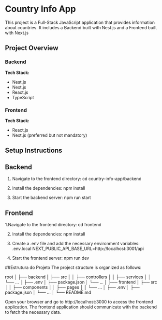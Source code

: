 # Country Info App

This project is a Full-Stack JavaScript application that provides information about countries. It includes a Backend built with Nest.js and a Frontend  built with Next.js

## Project Overview

### Backend
**Tech Stack:**
- Nest.js
- Next.js
- React.js
- TypeScript

### Frontend
**Tech Stack:**
- React.js
- Next.js (preferred but not mandatory)

## Setup Instructions

## Backend
1. Navigate to the frontend directory:
  cd country-info-app/backend
   
2. Install the dependencies:
  npm install

5. Start the backend server:
  npm run start
  
## Frontend
1.Navigate to the frontend directory:
  cd frontend

2. Install the dependencies:
npm install

4. Create a .env file and add the necessary environment variables:
.env.local
  NEXT_PUBLIC_API_BASE_URL=http://localhost:3001/api

5. Start the frontend server:
  npm run dev

##Estrutura do Projeto
The project structure is organized as follows:

root
│
├── backend
│   ├── src
│   │   ├── controllers
│   │   ├── services
│   │   └── ...
│   ├── .env
│   ├── package.json
│   └── ...
│
├── frontend
│   ├── src
│   │   ├── components
│   │   ├── pages
│   │   └── ...
│   ├── .env
│   ├── package.json
│   └── ...
│
└── README.md


Open your browser and go to http://localhost:3000 to access the frontend application. 
The frontend application should communicate with the backend to fetch the necessary data.
